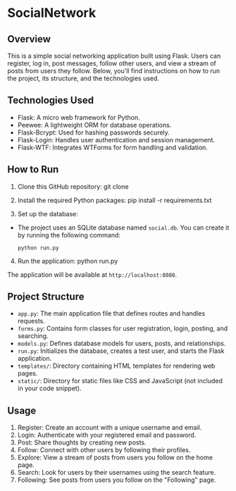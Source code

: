 # SocialNetwork


## Overview

This is a simple social networking application built using Flask. Users can register, log in, post messages, follow other users, and view a stream of posts from users they follow. Below, you'll find instructions on how to run the project, its structure, and the technologies used.

## Technologies Used

- Flask: A micro web framework for Python.
- Peewee: A lightweight ORM for database operations.
- Flask-Bcrypt: Used for hashing passwords securely.
- Flask-Login: Handles user authentication and session management.
- Flask-WTF: Integrates WTForms for form handling and validation.

## How to Run

1. Clone this GitHub repository:
  git clone <repository-url>

2. Install the required Python packages:
  pip install -r requirements.txt

3. Set up the database:

- The project uses an SQLite database named `social.db`. You can create it by running the following command:

  ```
  python run.py
  ```

4. Run the application:
  python run.py


The application will be available at `http://localhost:8080`.

## Project Structure

- `app.py`: The main application file that defines routes and handles requests.
- `forms.py`: Contains form classes for user registration, login, posting, and searching.
- `models.py`: Defines database models for users, posts, and relationships.
- `run.py`: Initializes the database, creates a test user, and starts the Flask application.
- `templates/`: Directory containing HTML templates for rendering web pages.
- `static/`: Directory for static files like CSS and JavaScript (not included in your code snippet).

## Usage

1. Register: Create an account with a unique username and email.
2. Login: Authenticate with your registered email and password.
3. Post: Share thoughts by creating new posts.
4. Follow: Connect with other users by following their profiles.
5. Explore: View a stream of posts from users you follow on the home page.
6. Search: Look for users by their usernames using the search feature.
7. Following: See posts from users you follow on the "Following" page.


